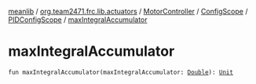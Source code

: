 [meanlib](../../../../index.md) / [org.team2471.frc.lib.actuators](../../../index.md) / [MotorController](../../index.md) / [ConfigScope](../index.md) / [PIDConfigScope](index.md) / [maxIntegralAccumulator](./max-integral-accumulator.md)

# maxIntegralAccumulator

`fun maxIntegralAccumulator(maxIntegralAccumulator: `[`Double`](https://kotlinlang.org/api/latest/jvm/stdlib/kotlin/-double/index.html)`): `[`Unit`](https://kotlinlang.org/api/latest/jvm/stdlib/kotlin/-unit/index.html)